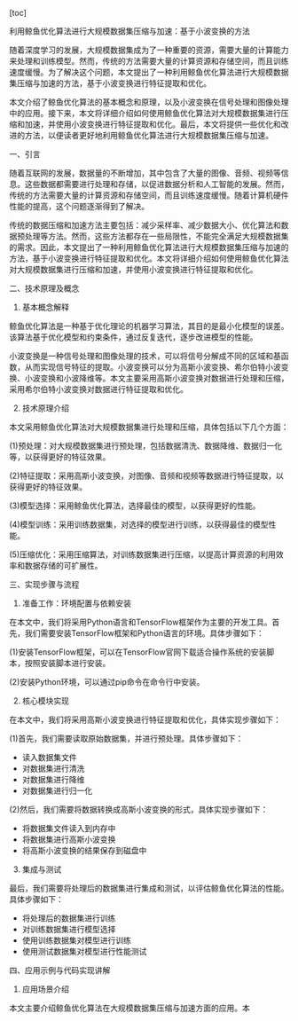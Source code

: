 
[toc]                    
                
                
利用鲸鱼优化算法进行大规模数据集压缩与加速：基于小波变换的方法

随着深度学习的发展，大规模数据集成为了一种重要的资源，需要大量的计算能力来处理和训练模型。然而，传统的方法需要大量的计算资源和存储空间，而且训练速度缓慢。为了解决这个问题，本文提出了一种利用鲸鱼优化算法进行大规模数据集压缩与加速的方法，基于小波变换进行特征提取和优化。

本文介绍了鲸鱼优化算法的基本概念和原理，以及小波变换在信号处理和图像处理中的应用。接下来，本文将详细介绍如何使用鲸鱼优化算法对大规模数据集进行压缩和加速，并使用小波变换进行特征提取和优化。最后，本文将提供一些优化和改进的方法，以便读者更好地利用鲸鱼优化算法进行大规模数据集压缩与加速。

一、引言

随着互联网的发展，数据量的不断增加，其中包含了大量的图像、音频、视频等信息。这些数据都需要进行处理和存储，以促进数据分析和人工智能的发展。然而，传统的方法需要大量的计算资源和存储空间，而且训练速度缓慢。随着计算机硬件性能的提高，这个问题逐渐得到了解决。

传统的数据压缩和加速方法主要包括：减少采样率、减少数据大小、优化算法和数据预处理等方法。然而，这些方法都存在一些局限性，不能完全满足大规模数据集的需求。因此，本文提出了一种利用鲸鱼优化算法进行大规模数据集压缩与加速的方法，基于小波变换进行特征提取和优化。本文将详细介绍如何使用鲸鱼优化算法对大规模数据集进行压缩和加速，并使用小波变换进行特征提取和优化。

二、技术原理及概念

1. 基本概念解释

鲸鱼优化算法是一种基于优化理论的机器学习算法，其目的是最小化模型的误差。该算法基于优化模型和约束条件，通过反复迭代，逐步改进模型的性能。

小波变换是一种信号处理和图像处理的技术，可以将信号分解成不同的区域和基函数，从而实现信号特征的提取。小波变换可以分为高斯小波变换、希尔伯特小波变换、小波变换和小波降维等。本文主要采用高斯小波变换对数据进行处理和压缩，采用希尔伯特小波变换对数据进行特征提取和优化。

2. 技术原理介绍

本文采用鲸鱼优化算法对大规模数据集进行处理和压缩，具体包括以下几个方面：

(1)预处理：对大规模数据集进行预处理，包括数据清洗、数据降维、数据归一化等，以获得更好的特征效果。

(2)特征提取：采用高斯小波变换，对图像、音频和视频等数据进行特征提取，以获得更好的特征效果。

(3)模型选择：采用鲸鱼优化算法，选择最佳的模型，以获得更好的性能。

(4)模型训练：采用训练数据集，对选择的模型进行训练，以获得最佳的模型性能。

(5)压缩优化：采用压缩算法，对训练数据集进行压缩，以提高计算资源的利用效率和数据存储的可扩展性。

三、实现步骤与流程

1. 准备工作：环境配置与依赖安装

在本文中，我们将采用Python语言和TensorFlow框架作为主要的开发工具。首先，我们需要安装TensorFlow框架和Python语言的环境。具体步骤如下：

(1)安装TensorFlow框架，可以在TensorFlow官网下载适合操作系统的安装脚本，按照安装脚本进行安装。

(2)安装Python环境，可以通过pip命令在命令行中安装。

2. 核心模块实现

在本文中，我们将采用高斯小波变换进行特征提取和优化，具体实现步骤如下：

(1)首先，我们需要读取原始数据集，并进行预处理。具体步骤如下：

- 读入数据集文件
- 对数据集进行清洗
- 对数据集进行降维
- 对数据集进行归一化

(2)然后，我们需要将数据转换成高斯小波变换的形式，具体实现步骤如下：

- 将数据集文件读入到内存中
- 将数据集进行高斯小波变换
- 将高斯小波变换的结果保存到磁盘中

3. 集成与测试

最后，我们需要将处理后的数据集进行集成和测试，以评估鲸鱼优化算法的性能。具体步骤如下：

- 将处理后的数据集进行训练
- 对训练数据集进行模型选择
- 使用训练数据集对模型进行训练
- 使用测试数据集对模型进行性能测试

四、应用示例与代码实现讲解

1. 应用场景介绍

本文主要介绍鲸鱼优化算法在大规模数据集压缩与加速方面的应用。本

